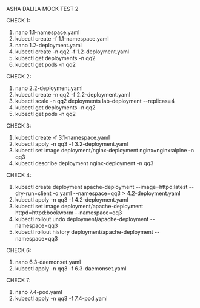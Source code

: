 ASHA DALILA MOCK TEST 2

CHECK 1:
1. nano 1.1-namespace.yaml
2. kubectl create -f 1.1-namespace.yaml
3. nano 1.2-deployment.yaml
4. kubectl create -n qq2 -f 1.2-deployment.yaml
5. kubectl get deployments -n qq2
6. kubectl get pods -n qq2

CHECK 2:
1. nano 2.2-deployment.yaml
2. kubectl create -n qq2 -f 2.2-deployment.yaml
3. kubectl scale -n qq2 deployments lab-deployment --replicas=4
4. kubectl get deployments -n qq2
5. kubectl get pods -n qq2

CHECK 3:
1. kubectl create -f 3.1-namespace.yaml
2. kubectl apply -n qq3 -f 3.2-deployment.yaml
3. kubectl set image deployment/nginx-deployment nginx=nginx:alpine -n qq3
4. kubectl describe deployment nginx-deployment -n qq3

CHECK 4:
1. kubectl create deployment apache-deployment --image=httpd:latest --dry-run=client -o yaml --namespace=qq3 > 4.2-deployment.yaml
2. kubectl apply -n qq3 -f 4.2-deployment.yaml
3. kubectl set image deployment/apache-deployment httpd=httpd:bookworm --namespace=qq3
4. kubectl rollout undo deployment/apache-deployment --namespace=qq3
5. kubectl rollout history deployment/apache-deployment --namespace=qq3

CHECK 6:
1. nano 6.3-daemonset.yaml
2. kubectl apply -n qq3 -f 6.3-daemonset.yaml

CHECK 7:
1. nano 7.4-pod.yaml
2. kubectl apply -n qq3 -f 7.4-pod.yaml
